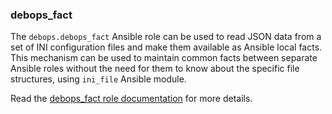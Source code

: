 ### debops_fact

The `debops.debops_fact` Ansible role can be used to read JSON data from
a set of INI configuration files and make them available as Ansible
local facts. This mechanism can be used to maintain common facts between
separate Ansible roles without the need for them to know about the
specific file structures, using `ini_file` Ansible module.

Read the [debops_fact role documentation](https://docs.debops.org/en/stable-3.2/ansible/roles/debops_fact/) for more details.
